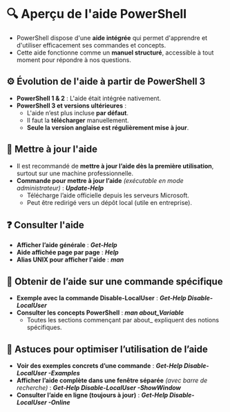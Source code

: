 # **🔍 Aperçu de l'aide PowerShell**

- PowerShell dispose d'une **aide intégrée** qui permet d'apprendre et d'utiliser efficacement ses commandes et concepts.
- Cette aide fonctionne comme un **manuel structuré**, accessible à tout moment pour répondre à nos questions.



## **⚙️ Évolution de l'aide à partir de PowerShell 3**

- **PowerShell 1 & 2** : L'aide était intégrée nativement.
- **PowerShell 3 et versions ultérieures** :
  - L'aide n’est plus incluse **par défaut**.
  - Il faut la **télécharger** manuellement.
  - **Seule la version anglaise est régulièrement mise à jour**.



## **📌 Mettre à jour l'aide**

- Il est recommandé de **mettre à jour l’aide dès la première utilisation**, surtout sur une machine professionnelle.
- **Commande pour mettre à jour l’aide** *(exécutable en mode administrateur)* : ***Update-Help***
  - Télécharge l’aide officielle depuis les serveurs Microsoft.
  - Peut être redirigé vers un dépôt local (utile en entreprise).


## **❓ Consulter l'aide**

- **Afficher l’aide générale** : ***Get-Help***
- **Aide affichée page par page** : ***Help***
- **Alias UNIX pour afficher l'aide** : ***man***



## **🔎 Obtenir de l’aide sur une commande spécifique**

- **Exemple avec la commande Disable-LocalUser** : ***Get-Help Disable-LocalUser***
- **Consulter les concepts PowerShell** : ***man about_Variable***
  - Toutes les sections commençant par about_ expliquent des notions spécifiques.



## **🚀 Astuces pour optimiser l’utilisation de l’aide**

- **Voir des exemples concrets d’une commande** : ***Get-Help Disable-LocalUser -Examples***
- **Afficher l’aide complète dans une fenêtre séparée** *(avec barre de recherche)* : ***Get-Help Disable-LocalUser -ShowWindow***
- **Consulter l’aide en ligne (toujours à jour)** : ***Get-Help Disable-LocalUser -Online***

